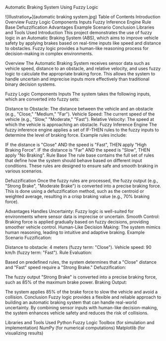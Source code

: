 Automatic Braking System Using Fuzzy Logic

![Illustrationم](automatic braking system.jpg)
Table of Contents
Introduction
Overview
Fuzzy Logic Components
Inputs
Fuzzy Inference Engine
Rule Base
Defuzzification
Advantages
Example Scenario
Conclusion
Libraries and Tools Used
Introduction
This project demonstrates the use of fuzzy logic in an Automatic Braking System (ABS), which aims to improve vehicle safety by applying brakes based on real-time inputs like speed and distance to obstacles. Fuzzy logic provides a human-like reasoning process for decision-making in complex environments.

Overview
The Automatic Braking System receives sensor data such as vehicle speed, distance to an obstacle, and relative velocity, and uses fuzzy logic to calculate the appropriate braking force. This allows the system to handle uncertain and imprecise inputs more effectively than traditional binary decision systems.

Fuzzy Logic Components
Inputs
The system takes the following inputs, which are converted into fuzzy sets:

Distance to Obstacle: The distance between the vehicle and an obstacle (e.g., "Close," "Medium," "Far").
Vehicle Speed: The current speed of the vehicle (e.g., "Slow," "Moderate," "Fast").
Relative Velocity: The speed at which the vehicle is approaching an obstacle.
Fuzzy Inference Engine
The fuzzy inference engine applies a set of IF-THEN rules to the fuzzy inputs to determine the level of braking force. Example rules include:

IF the distance is "Close" AND the speed is "Fast", THEN apply "High Braking Force".
IF the distance is "Far" AND the speed is "Slow", THEN apply "No Braking".
Rule Base
The rule base contains the full set of rules that define how the system should behave based on different input conditions. These rules are designed to ensure safe and smooth braking in various scenarios.

Defuzzification
Once the fuzzy rules are processed, the fuzzy output (e.g., "Strong Brake", "Moderate Brake") is converted into a precise braking force. This is done using a defuzzification method, such as the centroid or weighted average, resulting in a crisp braking value (e.g., 70% braking force).

Advantages
Handles Uncertainty: Fuzzy logic is well-suited for environments where sensor data is imprecise or uncertain.
Smooth Control: Braking force is applied gradually based on fuzzy decisions, providing smoother vehicle control.
Human-Like Decision Making: The system mimics human reasoning, leading to intuitive and adaptive braking.
Example Scenario
Fuzzification:

Distance to obstacle: 4 meters (fuzzy term: "Close").
Vehicle speed: 90 km/h (fuzzy term: "Fast").
Rule Evaluation:

Based on predefined rules, the system determines that a "Close" distance and "Fast" speed require a "Strong Brake."
Defuzzification:

The fuzzy output "Strong Brake" is converted into a precise braking force, such as 85% of the maximum brake power.
Braking Output:

The system applies 85% of the brake force to slow the vehicle and avoid a collision.
Conclusion
Fuzzy logic provides a flexible and reliable approach to building an automatic braking system that can handle real-world uncertainty. By combining sensor inputs with human-like decision-making, the system enhances vehicle safety and reduces the risk of collisions.

Libraries and Tools Used
Python
Fuzzy Logic Toolbox (for simulation and implementation)
NumPy (for numerical computations)
Matplotlib (for visualizing results)
